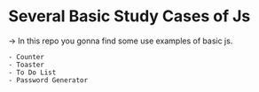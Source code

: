 # Several Basic Study Cases of Js

-> In this repo you gonna find some use examples of basic js.

    - Counter
    - Toaster
    - To Do List
    - Password Generator